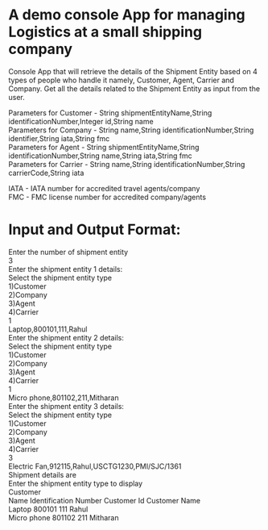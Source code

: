 # A demo console App for managing Logistics at a small shipping company
Console App that will retrieve the details of the Shipment Entity based on 4 types of people who handle it namely, Customer, Agent, Carrier and Company. Get all the details related to the Shipment Entity as input from the user.


Parameters for Customer - String shipmentEntityName,String identificationNumber,Integer id,String name  
Parameters for Company - String name,String identificationNumber,String identifier,String iata,String fmc  
Parameters for Agent - String shipmentEntityName,String identificationNumber,String name,String iata,String fmc  
Parameters for Carrier - String name,String identificationNumber,String carrierCode,String iata  

IATA - IATA number for accredited travel agents/company  
FMC - FMC license number for accredited company/agents  

# Input and Output Format:

Enter the number of shipment entity  
3  
Enter the shipment entity 1 details:  
Select the shipment entity type  
1)Customer  
2)Company  
3)Agent  
4)Carrier  
1  
Laptop,800101,111,Rahul  
Enter the shipment entity 2 details:  
Select the shipment entity type  
1)Customer  
2)Company  
3)Agent  
4)Carrier  
1  
Micro phone,801102,211,Mitharan  
Enter the shipment entity 3 details:  
Select the shipment entity type  
1)Customer  
2)Company  
3)Agent  
4)Carrier  
3  
Electric Fan,912115,Rahul,USCTG1230,PMI/SJC/1361  
Shipment details are  
Enter the shipment entity type to display  
Customer  
Name            Identification Number     Customer Id     Customer Name  
Laptop          800101                    111             Rahul          
Micro phone     801102                    211             Mitharan       
